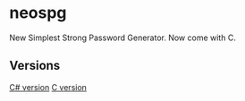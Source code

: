 # neospg
New Simplest Strong Password Generator. Now come with C. <br />

## Versions
<a href="/CS/README.md">C# version</a>
<a href="/C/README.md">C version</a>
